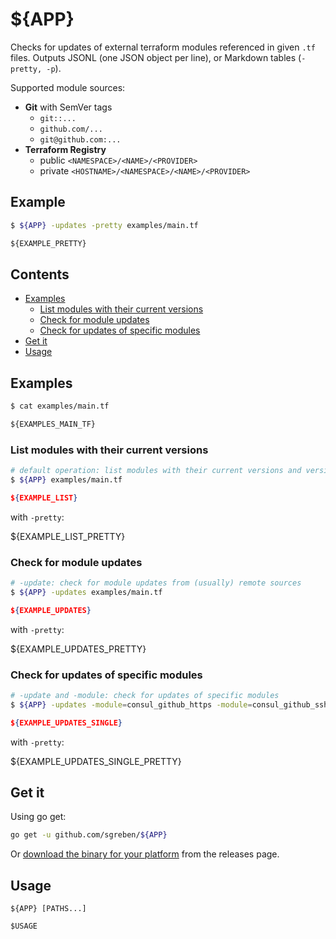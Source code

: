 # ${APP}

Checks for updates of external terraform modules referenced in given `.tf` files. Outputs JSONL (one JSON object per line), or Markdown tables (`-pretty, -p`).

Supported module sources:
- **Git** with SemVer tags
  - `git::...`
  - `github.com/...`
  - `git@github.com:...`
- **Terraform Registry**
  - public `<NAMESPACE>/<NAME>/<PROVIDER>`
  - private `<HOSTNAME>/<NAMESPACE>/<NAME>/<PROVIDER>`

## Example

```sh
$ ${APP} -updates -pretty examples/main.tf
```

```markdown
${EXAMPLE_PRETTY}
```

## Contents

- [Examples](#examples)
  - [List modules with their current versions](#list-modules-with-their-current-versions)
  - [Check for module updates](#check-for-module-updates)
  - [Check for updates of specific modules](#check-for-updates-of-specific-modules)
- [Get it](#get-it)
- [Usage](#usage)

## Examples

```sh
$ cat examples/main.tf
```

```terraform
${EXAMPLES_MAIN_TF}
```

### List modules with their current versions

```sh
# default operation: list modules with their current versions and version constraints (if specified)
$ ${APP} examples/main.tf
```

```json
${EXAMPLE_LIST}
```

with `-pretty`:

${EXAMPLE_LIST_PRETTY}

### Check for module updates

```sh
# -update: check for module updates from (usually) remote sources
$ ${APP} -updates examples/main.tf
```

```json
${EXAMPLE_UPDATES}
```

with `-pretty`:

${EXAMPLE_UPDATES_PRETTY}

### Check for updates of specific modules

```sh
# -update and -module: check for updates of specific modules
$ ${APP} -updates -module=consul_github_https -module=consul_github_ssh examples/main.tf
```

```json
${EXAMPLE_UPDATES_SINGLE}
```

with `-pretty`:

${EXAMPLE_UPDATES_SINGLE_PRETTY}

## Get it

Using go get:

```bash
go get -u github.com/sgreben/${APP}
```

Or [download the binary for your platform](https://github.com/sgreben/${APP}/releases/latest) from the releases page.

## Usage

```text
${APP} [PATHS...]

$USAGE
```
